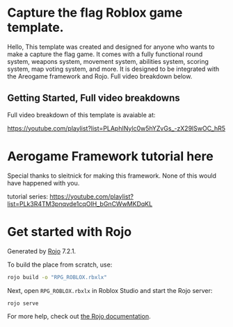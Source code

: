 # Capture the flag Roblox game template.

Hello, This template was created and designed for anyone who wants to make a capture the flag game. It comes with a fully functional round system, weapons system, movement system, abilities system, scoring system, map voting system, and more. It is designed to be integrated with the Areogame framework and Rojo. Full video breakdown below. 

## Getting Started, Full video breakdowns

Full video breakdown of this template is avaiable at:

https://youtube.com/playlist?list=PLAphINylc0w5hYZvGs_-zX29lSwOC_hR5


# Aerogame Framework tutorial here

Special thanks to sleitnick for making this framework. None of this would have happened with you.

tutorial series:
https://youtube.com/playlist?list=PLk3R4TM3pnqvde1cqOIH_bGnCWwMKDqKL

# Get started with Rojo

Generated by [Rojo](https://github.com/rojo-rbx/rojo) 7.2.1.


To build the place from scratch, use:

```bash
rojo build -o "RPG_ROBLOX.rbxlx"
```

Next, open `RPG_ROBLOX.rbxlx` in Roblox Studio and start the Rojo server:

```bash
rojo serve
```

For more help, check out [the Rojo documentation](https://rojo.space/docs).
